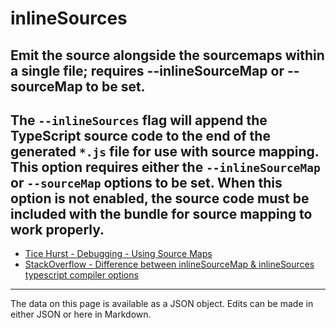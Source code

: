 <!-- Important! Do not modify comment blocks. They are necessary for the transformer to work properly -->

<!-- title -->
# inlineSources

<!-- shortDescription -->
Emit the source alongside the sourcemaps within a single file; requires --inlineSourceMap or --sourceMap to be set.
---

<!-- extendedDescription -->
The `--inlineSources` flag will append the TypeScript source code to the end of the generated `*.js` file for use with source mapping. This option requires either the `--inlineSourceMap` or `--sourceMap` options to be set. When this option is not enabled, the source code must be included with the bundle for source mapping to work properly.
---

<!-- references -->
- [Tice Hurst - Debugging - Using Source Maps](https://ticehurst.com/jsdocs/articles/debugging/sourcemaps.html)
- [StackOverflow - Difference between inlineSourceMap & inlineSources typescript compiler options](https://stackoverflow.com/questions/43291677/difference-between-inlinesourcemap-inlinesources-typescript-compiler-options)
---

<!-- footer -->
The data on this page is available as a JSON object. Edits can be made in either JSON or here in Markdown.
